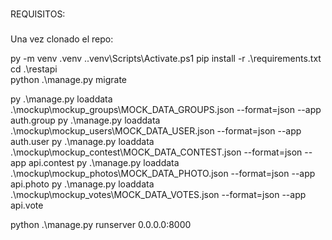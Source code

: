 ###

REQUISITOS:

###

Una vez clonado el repo:

py -m venv .venv
.\.venv\Scripts\Activate.ps1
pip install -r .\requirements.txt
cd .\restapi\
python .\manage.py migrate

py .\manage.py loaddata .\mockup\mockup_groups\MOCK_DATA_GROUPS.json --format=json --app auth.group
py .\manage.py loaddata .\mockup\mockup_users\MOCK_DATA_USER.json --format=json --app auth.user
py .\manage.py loaddata .\mockup\mockup_contest\MOCK_DATA_CONTEST.json --format=json --app api.contest
py .\manage.py loaddata .\mockup\mockup_photos\MOCK_DATA_PHOTO.json --format=json --app api.photo
py .\manage.py loaddata .\mockup\mockup_votes\MOCK_DATA_VOTES.json --format=json --app api.vote

python .\manage.py runserver 0.0.0.0:8000
